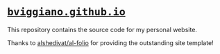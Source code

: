 # [`bviggiano.github.io`](https://bviggiano.github.io)
This repository contains the source code for my personal website.

Thanks to [alshedivat/al-folio](https://github.com/alshedivat/al-folio) for providing the outstanding site template!